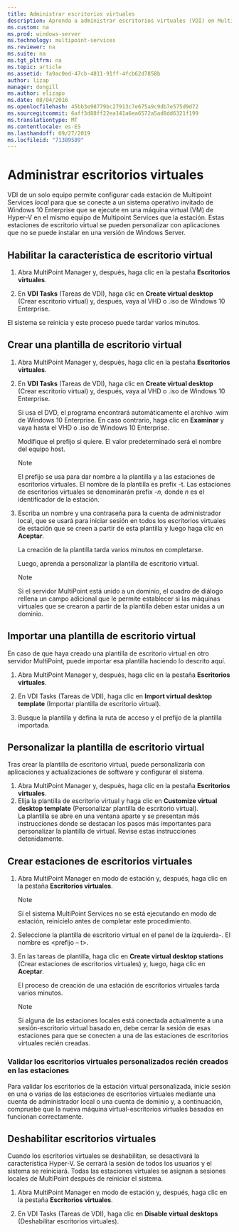 ```yaml
---
title: Administrar escritorios virtuales
description: Aprenda a administrar escritorios virtuales (VDI) en Multipoint Services
ms.custom: na
ms.prod: windows-server
ms.technology: multipoint-services
ms.reviewer: na
ms.suite: na
ms.tgt_pltfrm: na
ms.topic: article
ms.assetid: fa9ac0ed-47cb-4811-91ff-4fcb62d7858b
author: lizap
manager: dongill
ms.author: elizapo
ms.date: 08/04/2016
ms.openlocfilehash: 45bb3e98779bc27913c7e675a9c9db7e575d9d72
ms.sourcegitcommit: 6aff3d88ff22ea141a6ea6572a5ad8dd6321f199
ms.translationtype: MT
ms.contentlocale: es-ES
ms.lasthandoff: 09/27/2019
ms.locfileid: "71389589"
---
```

# <a name="manage-virtual-desktops"></a>Administrar escritorios virtuales
VDI de un solo equipo permite configurar cada estación de Multipoint Services *local* para que se conecte a un sistema operativo invitado de Windows 10 Enterprise que se ejecute en una máquina virtual (VM) de Hyper-V en el mismo equipo de Multipoint Services que la estación. Estas estaciones de escritorio virtual se pueden personalizar con aplicaciones que no se puede instalar en una versión de Windows Server.  
  
## <a name="enable-the-virtual-desktop-feature"></a>Habilitar la característica de escritorio virtual  
  
1.  Abra MultiPoint Manager y, después, haga clic en la pestaña **Escritorios virtuales**.  
  
2.  En **VDI Tasks** (Tareas de VDI), haga clic en **Create virtual desktop** (Crear escritorio virtual) y, después, vaya al VHD o .iso de Windows 10 Enterprise.  
  
El sistema se reinicia y este proceso puede tardar varios minutos.  
  
## <a name="create-a-virtual-desktop-template"></a>Crear una plantilla de escritorio virtual  
  
1.  Abra MultiPoint Manager y, después, haga clic en la pestaña **Escritorios virtuales**.  
  
2.  En **VDI Tasks** (Tareas de VDI), haga clic en **Create virtual desktop** (Crear escritorio virtual) y, después, vaya al VHD o .iso de Windows 10 Enterprise.  
  
    Si usa el DVD, el programa encontrará automáticamente el archivo .wim de Windows 10 Enterprise. En caso contrario, haga clic en **Examinar** y vaya hasta el VHD o .iso de Windows 10 Enterprise.  
  
    Modifique el prefijo si quiere. El valor predeterminado será el nombre del equipo host.  
  
    > [!NOTE]  
    > El prefijo se usa para dar nombre a la plantilla y a las estaciones de escritorios virtuales. El nombre de la plantilla es prefix \-t. Las estaciones de escritorios virtuales se denominarán prefix \-*n*, donde *n* es el identificador de la estación.  
  
4.  Escriba un nombre y una contraseña para la cuenta de administrador local, que se usará para iniciar sesión en todos los escritorios virtuales de estación que se creen a partir de esta plantilla y luego haga clic en **Aceptar**.  
  
    La creación de la plantilla tarda varios minutos en completarse.  
      
    Luego, aprenda a personalizar la plantilla de escritorio virtual.  
      
    > [!NOTE]  
    > Si el servidor MultiPoint está unido a un dominio, el cuadro de diálogo rellena un campo adicional que le permite establecer si las máquinas virtuales que se crearon a partir de la plantilla deben estar unidas a un dominio.   
  
## <a name="import-a-virtual-desktop-template"></a>Importar una plantilla de escritorio virtual  
En caso de que haya creado una plantilla de escritorio virtual en otro servidor MultiPoint, puede importar esa plantilla haciendo lo descrito aquí.  

1.  Abra MultiPoint Manager y, después, haga clic en la pestaña **Escritorios virtuales**.  
  
2.  En VDI Tasks (Tareas de VDI), haga clic en **Import virtual desktop template** (Importar plantilla de escritorio virtual).  
  
3.  Busque la plantilla y defina la ruta de acceso y el prefijo de la plantilla importada.  
  
## <a name="customize-the-virtual-desktop-template"></a>Personalizar la plantilla de escritorio virtual  
Tras crear la plantilla de escritorio virtual, puede personalizarla con aplicaciones y actualizaciones de software y configurar el sistema.   

1. Abra MultiPoint Manager y, después, haga clic en la pestaña **Escritorios virtuales**.  
2. Elija la plantilla de escritorio virtual y haga clic en **Customize virtual desktop template** (Personalizar plantilla de escritorio virtual).  
La plantilla se abre en una ventana aparte y se presentan más instrucciones donde se destacan los pasos más importantes para personalizar la plantilla de virtual. Revise estas instrucciones detenidamente.  
  
## <a name="create-virtual-desktop-stations"></a>Crear estaciones de escritorios virtuales  
  
1.  Abra MultiPoint Manager en modo de estación y, después, haga clic en la pestaña **Escritorios virtuales**.  
  
    > [!NOTE]  
    > Si el sistema MultiPoint Services no se está ejecutando en modo de estación, reinícielo antes de completar este procedimiento.  
  
2.  Seleccione la plantilla de escritorio virtual en el panel de la izquierda\-. El nombre es <prefijo – t>.  
  
3.  En las tareas de plantilla, haga clic en **Create virtual desktop stations** (Crear estaciones de escritorios virtuales) y, luego, haga clic en **Aceptar**.  
  
    El proceso de creación de una estación de escritorios virtuales tarda varios minutos.  
  
    > [!NOTE]  
    > Si alguna de las estaciones locales está conectada actualmente a una sesión\-escritorio virtual basado en, debe cerrar la sesión de esas estaciones para que se conecten a una de las estaciones de escritorios virtuales recién creadas.  
  
### <a name="validate-the-newly-created-customized-virtual-station-desktops"></a>Validar los escritorios virtuales personalizados recién creados en las estaciones  
  
Para validar los escritorios de la estación virtual personalizada, inicie sesión en una o varias de las estaciones de escritorios virtuales mediante una cuenta de administrador local o una cuenta de dominio y, a continuación, compruebe que la nueva máquina virtual\-escritorios virtuales basados en funcionan correctamente.  
  
## <a name="disable-virtual-desktops"></a>Deshabilitar escritorios virtuales  
  
Cuando los escritorios virtuales se deshabilitan, se desactivará la característica Hyper-V. Se cerrará la sesión de todos los usuarios y el sistema se reiniciará. Todas las estaciones virtuales se asignan a sesiones locales de MultiPoint después de reiniciar el sistema.  

1. Abra MultiPoint Manager en modo de estación y, después, haga clic en la pestaña **Escritorios virtuales**.  
  
2. En VDI Tasks (Tareas de VDI), haga clic en **Disable virtual desktops** (Deshabilitar escritorios virtuales). 